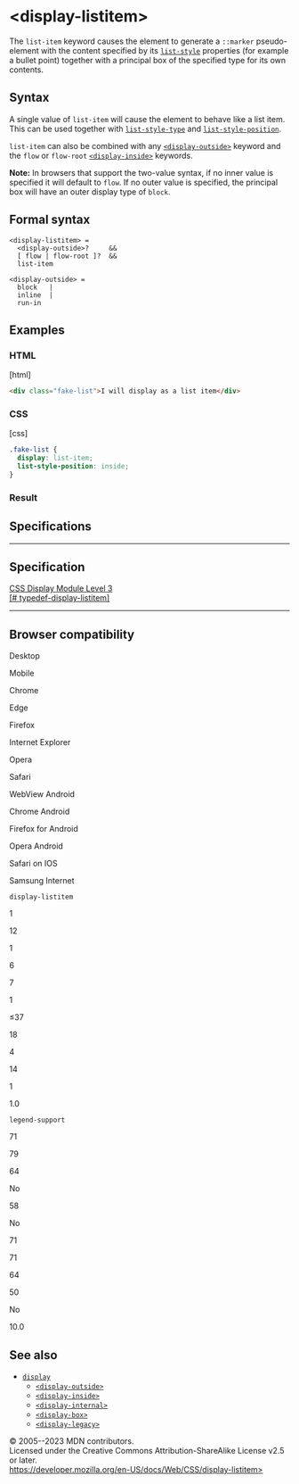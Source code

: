 \<display-listitem\>
====================

The `list-item` keyword causes the element to generate a `::marker`
pseudo-element with the content specified by its
[`list-style`](list-style.md) properties (for example a bullet point)
together with a principal box of the specified type for its own
contents.

Syntax
------

A single value of `list-item` will cause the element to behave like a
list item. This can be used together with
[`list-style-type`](list-style-type.md) and
[`list-style-position`](list-style-position.md).

`list-item` can also be combined with any
[`<display-outside>`](display-outside.md) keyword and the `flow` or
`flow-root` [`<display-inside>`](display-inside.md) keywords.

**Note:** In browsers that support the two-value syntax, if no inner
value is specified it will default to `flow`. If no outer value is
specified, the principal box will have an outer display type of `block`.

Formal syntax
-------------

```
<display-listitem> = 
  <display-outside>?     &&
  [ flow | flow-root ]?  &&
  list-item              

<display-outside> = 
  block   |
  inline  |
  run-in  
```

Examples
--------

### HTML

[html]

```html
<div class="fake-list">I will display as a list item</div>
```

### CSS

[css]

```css
.fake-list {
  display: list-item;
  list-style-position: inside;
}
```

### Result

Specifications
--------------

  ----------------------------------------------------------------------------------------------------

Specification
  ----------------------------------------------------------------------------------------------------

  [CSS Display Module Level 3\
  [\#
  typedef-display-listitem]](https://drafts.csswg.org/css-display/#typedef-display-listitem)

  ----------------------------------------------------------------------------------------------------

Browser compatibility
---------------------

Desktop

Mobile

Chrome

Edge

Firefox

Internet Explorer

Opera

Safari

WebView Android

Chrome Android

Firefox for Android

Opera Android

Safari on IOS

Samsung Internet

`display-listitem`

1

12

1

6

7

1

≤37

18

4

14

1

1.0

`legend-support`

71

79

64

No

58

No

71

71

64

50

No

10.0

See also
--------

- [`display`](display.md)
  - [`<display-outside>`](display-outside.md)
  - [`<display-inside>`](display-inside.md)
  - [`<display-internal>`](display-internal.md)
  - [`<display-box>`](display-box.md)
  - [`<display-legacy>`](display-legacy.md)

© 2005--2023 MDN contributors.\
Licensed under the Creative Commons Attribution-ShareAlike License v2.5
or later.\
https://developer.mozilla.org/en-US/docs/Web/CSS/display-listitem>
